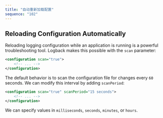 ```yaml
---
title: "自动重新加载配置"
sequence: "102"
---
```


## Reloading Configuration Automatically

Reloading logging configuration while an application is running is a powerful troubleshooting tool.
Logback makes this possible with the `scan` parameter:

```xml
<configuration scan="true">
    <!-- ... -->
</configuration>
```

The default behavior is to scan the configuration file for changes every `60` seconds.
We can modify this interval by adding `scanPeriod`:

```xml
<configuration scan="true" scanPeriod="15 seconds">
    <!-- ... -->
</configuration>
```

We can specify values in `milliseconds`, `seconds`, `minutes`, or `hours`.
